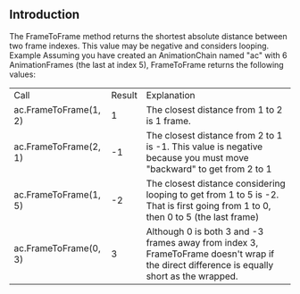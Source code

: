 ## Introduction

The FrameToFrame method returns the shortest absolute distance between two frame indexes. This value may be negative and considers looping. Example Assuming you have created an AnimationChain named "ac" with 6 AnimationFrames (the last at index 5), FrameToFrame returns the following values:

|                       |        |                                                                                                                                           |
|-----------------------|--------|-------------------------------------------------------------------------------------------------------------------------------------------|
| Call                  | Result | Explanation                                                                                                                               |
| ac.FrameToFrame(1, 2) | 1      | The closest distance from 1 to 2 is 1 frame.                                                                                              |
| ac.FrameToFrame(2, 1) | -1     | The closest distance from 2 to 1 is -1. This value is negative because you must move "backward" to get from 2 to 1                        |
| ac.FrameToFrame(1, 5) | -2     | The closest distance considering looping to get from 1 to 5 is -2. That is first going from 1 to 0, then 0 to 5 (the last frame)          |
| ac.FrameToFrame(0, 3) | 3      | Although 0 is both 3 and -3 frames away from index 3, FrameToFrame doesn't wrap if the direct difference is equally short as the wrapped. |
